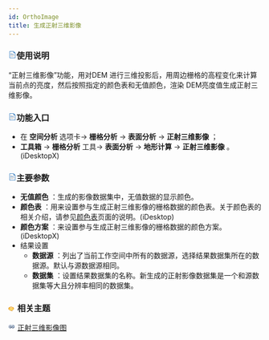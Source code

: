 ```yaml
---
id: OrthoImage
title: 生成正射三维影像
---
```

### ![](../../../img/read.gif)使用说明

“正射三维影像”功能，用对DEM 进行三维投影后，用周边栅格的高程变化来计算当前点的亮度，然后按照指定的颜色表和无值颜色，渲染
DEM亮度值生成正射三维影像。

### ![](../../img/read.gif)功能入口

  * 在 **空间分析** 选项卡-> **栅格分析** -> **表面分析** -> **正射三维影像** ；
  * **工具箱** -> **栅格分析** 工具-> **表面分析** -> **地形计算** -> **正射三维影像** 。(iDesktopX)

### ![](../../../img/read.gif)主要参数

  * **无值颜色** ：生成的影像数据集中，无值数据的显示颜色。
  * **颜色表** ：用来设置参与生成正射三维影像的栅格数据的颜色表。关于颜色表的相关介绍，请参见[颜色表](OrthoColorTable)页面的说明。(iDesktop)
  * **颜色方案** ：来设置参与生成正射三维影像的栅格数据的颜色方案。(iDesktopX)
  * 结果设置
    * **数据源** ：列出了当前工作空间中所有的数据源，选择结果数据集所在的数据源。默认与源数据源相同。
    * **数据集** ：设置结果数据集的名称。新生成的正射影像数据集是一个和源数据集等大且分辨率相同的数据集。

### ![](../../../img/seealso.png) 相关主题

![](../../../img/smalltitle.png) [正射三维影像图](AboutHillShade#1)

